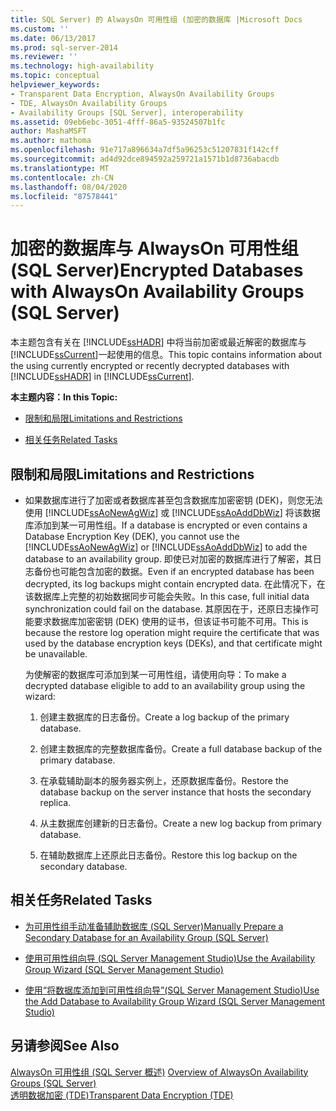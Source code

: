 ```yaml
---
title: SQL Server) 的 AlwaysOn 可用性组 (加密的数据库 |Microsoft Docs
ms.custom: ''
ms.date: 06/13/2017
ms.prod: sql-server-2014
ms.reviewer: ''
ms.technology: high-availability
ms.topic: conceptual
helpviewer_keywords:
- Transparent Data Encryption, AlwaysOn Availability Groups
- TDE, AlwaysOn Availability Groups
- Availability Groups [SQL Server], interoperability
ms.assetid: 09eb6ebc-3051-4fff-86a5-93524507b1fc
author: MashaMSFT
ms.author: mathoma
ms.openlocfilehash: 91e717a896634a7df5a96253c51207831f142cff
ms.sourcegitcommit: ad4d92dce894592a259721a1571b1d8736abacdb
ms.translationtype: MT
ms.contentlocale: zh-CN
ms.lasthandoff: 08/04/2020
ms.locfileid: "87578441"
---
```

# <a name="encrypted-databases-with-alwayson-availability-groups-sql-server"></a><span data-ttu-id="e2bac-102">加密的数据库与 AlwaysOn 可用性组 (SQL Server)</span><span class="sxs-lookup"><span data-stu-id="e2bac-102">Encrypted Databases with AlwaysOn Availability Groups (SQL Server)</span></span>
  <span data-ttu-id="e2bac-103">本主题包含有关在 [!INCLUDE[ssHADR](../../../includes/sshadr-md.md)] 中将当前加密或最近解密的数据库与 [!INCLUDE[ssCurrent](../../../includes/sscurrent-md.md)]一起使用的信息。</span><span class="sxs-lookup"><span data-stu-id="e2bac-103">This topic contains information about the using currently encrypted or recently decrypted databases with [!INCLUDE[ssHADR](../../../includes/sshadr-md.md)] in [!INCLUDE[ssCurrent](../../../includes/sscurrent-md.md)].</span></span>  
  
 <span data-ttu-id="e2bac-104">**本主题内容：**</span><span class="sxs-lookup"><span data-stu-id="e2bac-104">**In this Topic:**</span></span>  
  
-   [<span data-ttu-id="e2bac-105">限制和局限</span><span class="sxs-lookup"><span data-stu-id="e2bac-105">Limitations and Restrictions</span></span>](#Restrictions)  
  
-   [<span data-ttu-id="e2bac-106">相关任务</span><span class="sxs-lookup"><span data-stu-id="e2bac-106">Related Tasks</span></span>](#RelatedTasks)  
  
##  <a name="limitations-and-restrictions"></a><a name="Restrictions"></a> <span data-ttu-id="e2bac-107">限制和局限</span><span class="sxs-lookup"><span data-stu-id="e2bac-107">Limitations and Restrictions</span></span>  
  
-   <span data-ttu-id="e2bac-108">如果数据库进行了加密或者数据库甚至包含数据库加密密钥 (DEK)，则您无法使用 [!INCLUDE[ssAoNewAgWiz](../../../includes/ssaonewagwiz-md.md)] 或 [!INCLUDE[ssAoAddDbWiz](../../../includes/ssaoadddbwiz-md.md)] 将该数据库添加到某一可用性组。</span><span class="sxs-lookup"><span data-stu-id="e2bac-108">If a database is encrypted or even contains a Database Encryption Key (DEK), you cannot use the [!INCLUDE[ssAoNewAgWiz](../../../includes/ssaonewagwiz-md.md)] or [!INCLUDE[ssAoAddDbWiz](../../../includes/ssaoadddbwiz-md.md)] to add the database to an availability group.</span></span> <span data-ttu-id="e2bac-109">即使已对加密的数据库进行了解密，其日志备份也可能包含加密的数据。</span><span class="sxs-lookup"><span data-stu-id="e2bac-109">Even if an encrypted database has been decrypted, its log backups might contain encrypted data.</span></span> <span data-ttu-id="e2bac-110">在此情况下，在该数据库上完整的初始数据同步可能会失败。</span><span class="sxs-lookup"><span data-stu-id="e2bac-110">In this case, full initial data synchronization could fail on the database.</span></span> <span data-ttu-id="e2bac-111">其原因在于，还原日志操作可能要求数据库加密密钥 (DEK) 使用的证书，但该证书可能不可用。</span><span class="sxs-lookup"><span data-stu-id="e2bac-111">This is because the restore log operation might require the certificate that was used by the database encryption keys (DEKs), and that certificate might be unavailable.</span></span>  
  
     <span data-ttu-id="e2bac-112">为使解密的数据库可添加到某一可用性组，请使用向导：</span><span class="sxs-lookup"><span data-stu-id="e2bac-112">To make a decrypted database eligible to add to an availability group using the wizard:</span></span>  
  
    1.  <span data-ttu-id="e2bac-113">创建主数据库的日志备份。</span><span class="sxs-lookup"><span data-stu-id="e2bac-113">Create a log backup of the primary database.</span></span>  
  
    2.  <span data-ttu-id="e2bac-114">创建主数据库的完整数据库备份。</span><span class="sxs-lookup"><span data-stu-id="e2bac-114">Create a full database backup of the primary database.</span></span>  
  
    3.  <span data-ttu-id="e2bac-115">在承载辅助副本的服务器实例上，还原数据库备份。</span><span class="sxs-lookup"><span data-stu-id="e2bac-115">Restore the database backup on the server instance that hosts the secondary replica.</span></span>  
  
    4.  <span data-ttu-id="e2bac-116">从主数据库创建新的日志备份。</span><span class="sxs-lookup"><span data-stu-id="e2bac-116">Create a new log backup from primary database.</span></span>  
  
    5.  <span data-ttu-id="e2bac-117">在辅助数据库上还原此日志备份。</span><span class="sxs-lookup"><span data-stu-id="e2bac-117">Restore this log backup on the secondary database.</span></span>  
  
##  <a name="related-tasks"></a><a name="RelatedTasks"></a> <span data-ttu-id="e2bac-118">相关任务</span><span class="sxs-lookup"><span data-stu-id="e2bac-118">Related Tasks</span></span>  
  
-   [<span data-ttu-id="e2bac-119">为可用性组手动准备辅助数据库 (SQL Server)</span><span class="sxs-lookup"><span data-stu-id="e2bac-119">Manually Prepare a Secondary Database for an Availability Group &#40;SQL Server&#41;</span></span>](manually-prepare-a-secondary-database-for-an-availability-group-sql-server.md)  
  
-   [<span data-ttu-id="e2bac-120">使用可用性组向导 (SQL Server Management Studio)</span><span class="sxs-lookup"><span data-stu-id="e2bac-120">Use the Availability Group Wizard &#40;SQL Server Management Studio&#41;</span></span>](use-the-availability-group-wizard-sql-server-management-studio.md)  
  
-   [<span data-ttu-id="e2bac-121">使用“将数据库添加到可用性组向导”(SQL Server Management Studio)</span><span class="sxs-lookup"><span data-stu-id="e2bac-121">Use the Add Database to Availability Group Wizard &#40;SQL Server Management Studio&#41;</span></span>](availability-group-add-database-to-group-wizard.md)  
  
## <a name="see-also"></a><span data-ttu-id="e2bac-122">另请参阅</span><span class="sxs-lookup"><span data-stu-id="e2bac-122">See Also</span></span>  
 <span data-ttu-id="e2bac-123">[AlwaysOn 可用性组 &#40;SQL Server 概述&#41;](overview-of-always-on-availability-groups-sql-server.md) </span><span class="sxs-lookup"><span data-stu-id="e2bac-123">[Overview of AlwaysOn Availability Groups &#40;SQL Server&#41;](overview-of-always-on-availability-groups-sql-server.md) </span></span>  
 [<span data-ttu-id="e2bac-124">透明数据加密 (TDE)</span><span class="sxs-lookup"><span data-stu-id="e2bac-124">Transparent Data Encryption &#40;TDE&#41;</span></span>](../../../relational-databases/security/encryption/transparent-data-encryption.md)  
  
  
